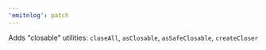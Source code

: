```yaml
---
'emitnlog': patch
---
```


Adds "closable" utilities: `closeAll`, `asClosable`, `asSafeClosable`, `createCloser`
